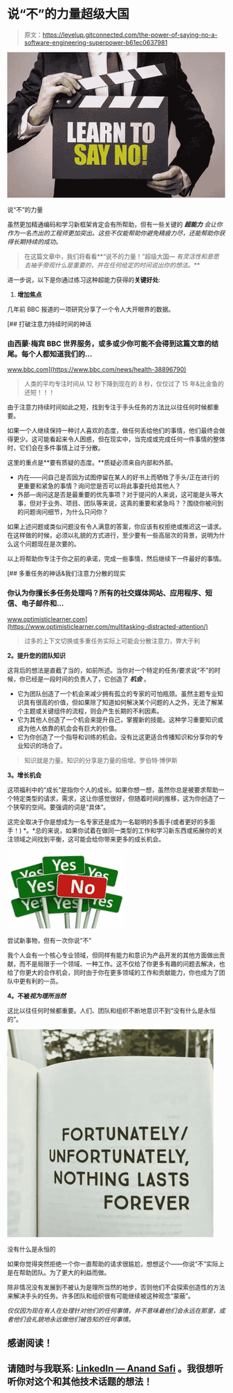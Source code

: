 # 说“不”的力量超级大国

> 原文：<https://levelup.gitconnected.com/the-power-of-saying-no-a-software-engineering-superpower-b61ec0637981>

![](img/1a1e17f40f38c237e71e2625b3b76edf.png)

说“不”的力量

虽然更加精通编码和学习新框架肯定会有所帮助，但有一些关键的 ***超能力*** *会让你作为一名杰出的工程师更加突出。这些不仅能帮助你避免精疲力尽，还能帮助你获得长期持续的成功。*

> 在这篇文章中，我们将看看**“说不的力量！”超级大国— *有灵活性和意愿去袖手旁观什么是重要的，并在任何给定的时间说出你的想法。***

进一步说，以下是你通过练习这种超能力获得的**关键好处**:

1.  **增加焦点**

几年前 BBC 报道的一项研究分享了一个令人大开眼界的数据。

[](https://www.bbc.com/news/health-38896790) [## 打破注意力持续时间的神话

### 由西蒙·梅宾 BBC 世界服务，或多或少你可能不会得到这篇文章的结尾。每个人都知道我们的…

www.bbc.com](https://www.bbc.com/news/health-38896790) 

> 人类的平均专注时间从 12 秒下降到现在的 8 秒，仅仅过了 15 年&比金鱼的还短！！！

由于注意力持续时间如此之短，找到专注于手头任务的方法比以往任何时候都重要。

如果一个人继续保持一种讨人喜欢的态度，做任何丢给他们的事情，他们最终会做得更少。这可能看起来令人困惑，但在现实中，当完成或完成任何一件事情的整体时，它们会在多件事情上过于分散。

这里的重点是**要有质疑的态度。**质疑必须来自内部和外部。

*   内在——问自己是否因为试图停留在某人的好书上而牺牲了手头/正在进行的更重要和紧急的事情？询问您是否可以将此事委托给其他人？
*   外部—询问这是否是最重要的优先事项？对于提问的人来说，这可能是头等大事，但对于业务、项目、团队等来说，这真的重要和紧急吗？？围绕你被问到的问题询问细节，为什么只问你？

如果上述问题或类似问题没有令人满意的答案，你应该有权拒绝或推迟这一请求。在这样做的时候，必须以礼貌的方式进行，至少要有一些高层次的背景，说明为什么这个问题现在是次要的。

以上将帮助你专注于你之前的承诺，完成一些事情，然后继续下一件最好的事情。

[](https://www.optimisticlearner.com/multitasking-distracted-attention/) [## 多重任务的神话&我们注意力分散的现实

### 你认为你擅长多任务处理吗？所有的社交媒体网站、应用程序、短信、电子邮件和…

www.optimisticlearner.com](https://www.optimisticlearner.com/multitasking-distracted-attention/) 

> 过多的上下文切换或多重任务实际上可能会分散注意力，弊大于利

**2。提升您的团队知识**

这背后的想法是直截了当的，如前所述。当你对一个特定的任务/要求说“不”的时候，你已经是一段时间的负责人了，它创造了 ***机会*** 。

*   它为团队创造了一个机会来减少拥有孤立的专家的可怕瓶颈。虽然主题专业知识具有很高的价值，但如果除了知道如何解决某个问题的人之外，无法了解某个主题或关键组件的流程，则会产生长期的不利因素。
*   它为其他人创造了一个机会来提升自己，掌握新的技能。这种学习重要知识或成为他人依靠的机会会有巨大的价值。
*   它为你创造了一个指导和训练的机会。没有比这更适合传播知识和分享你的专业知识的场合了。

> 知识就是力量。知识的分享是力量的倍增。罗伯特·博伊斯

**3。增长机会**

这项福利中的“成长”是指你个人的成长。如果你想一想，虽然你总是被要求帮助一个特定类型的请求，需求，这让你感觉很好，但随着时间的推移，这为你创造了一个狭窄的空间。要强调的词是“具体”。

这完全取决于你是想成为一名专家还是成为一名聪明的多面手(或者更好的多面手！) *。*总的来说，如果你试着在做同一类型的工作和学习新东西或拓展你的关注领域之间找到平衡，这可能会给你带来更多的成长机会。

![](img/36a6d2ba983fb88cf3a3244a2c85ef99.png)

尝试新事物，但有一次你说“不”

我个人会有一个核心专业领域，但同样有能力和意识为产品开发的其他方面做出贡献，而不是局限于一个领域、一种工作。这不仅给了你更多有趣的问题去解决，也给了你更大的合作机会，同时由于你在更多领域的工作和贡献能力，你也成为了团队中更有利的一员。

**4。不被*视为理所当然***

这比以往任何时候都重要。人们、团队和组织不断地意识不到“没有什么是永恒的”。

![](img/2d950d0c7298806aa662c73211657faa.png)

没有什么是永恒的

如果你觉得突然拒绝一个你一直帮助的请求很尴尬，想想这个——你说“不”实际上是在帮助团队。为了更大的利益而做。

除非情况没有发展到不被认为是理所当然的地步，否则他们不会探索创造性的方法来解决手头的任务。许多团队和组织很有可能继续被这种观念“蒙蔽”。

*仅仅因为现在有人在处理针对他们的任何事情，并不意味着他们会永远在那里，或者他们会礼貌地永远做他们被告知的任何事情。*

## 感谢阅读！

## 请随时与我联系: [LinkedIn — Anand Safi](https://www.linkedin.com/in/anandsafi) 。我很想听听你对这个和其他技术话题的想法！